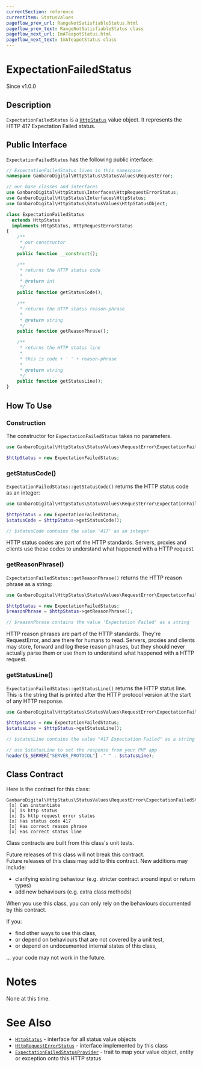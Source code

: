 ```yaml
---
currentSection: reference
currentItem: StatusValues
pageflow_prev_url: RangeNotSatisfiableStatus.html
pageflow_prev_text: RangeNotSatisfiableStatus class
pageflow_next_url: ImATeapotStatus.html
pageflow_next_text: ImATeapotStatus class
---
```


# ExpectationFailedStatus

<div class="callout info">
Since v1.0.0
</div>

## Description

`ExpectationFailedStatus` is a [`HttpStatus`](../Interfaces/HttpStatus.html) value object. It represents the HTTP 417 Expectation Failed status.

## Public Interface

`ExpectationFailedStatus` has the following public interface:

```php
// ExpectationFailedStatus lives in this namespace
namespace GanbaroDigital\HttpStatus\StatusValues\RequestError;

// our base classes and interfaces
use GanbaroDigital\HttpStatus\Interfaces\HttpRequestErrorStatus;
use GanbaroDigital\HttpStatus\Interfaces\HttpStatus;
use GanbaroDigital\HttpStatus\StatusValues\HttpStatusObject;

class ExpectationFailedStatus
  extends HttpStatus
  implements HttpStatus, HttpRequestErrorStatus
{
    /**
     * our constructor
     */
    public function __construct();

    /**
     * returns the HTTP status code
     *
     * @return int
     */
    public function getStatusCode();

    /**
     * returns the HTTP status reason-phrase
     *
     * @return string
     */
    public function getReasonPhrase();

    /**
     * returns the HTTP status line
     *
     * this is code + ' ' + reason-phrase
     *
     * @return string
     */
    public function getStatusLine();
}
```

## How To Use

### Construction

The constructor for `ExpectationFailedStatus` takes no parameters.

```php
use GanbaroDigital\HttpStatus\StatusValues\RequestError\ExpectationFailedStatus;

$httpStatus = new ExpectationFailedStatus;
```

### getStatusCode()

`ExpectationFailedStatus::getStatusCode()` returns the HTTP status code as an integer:

```php
use GanbaroDigital\HttpStatus\StatusValues\RequestError\ExpectationFailedStatus;

$httpStatus = new ExpectationFailedStatus;
$statusCode = $httpStatus->getStatusCode();

// $statusCode contains the value '417' as an integer
```

HTTP status codes are part of the HTTP standards. Servers, proxies and clients use these codes to understand what happened with a HTTP request.

### getReasonPhrase()

`ExpectationFailedStatus::getReasonPhrase()` returns the HTTP reason phrase as a string:

```php
use GanbaroDigital\HttpStatus\StatusValues\RequestError\ExpectationFailedStatus;

$httpStatus = new ExpectationFailedStatus;
$reasonPhrase = $httpStatus->getReasonPhrase();

// $reasonPhrase contains the value 'Expectation Failed' as a string
```

HTTP reason phrases are part of the HTTP standards. They're RequestError, and are there for humans to read. Servers, proxies and clients may store, forward and log these reason phrases, but they should never actually parse them or use them to understand what happened with a HTTP request.

### getStatusLine()

`ExpectationFailedStatus::getStatusLine()` returns the HTTP status line. This is the string that is printed after the HTTP protocol version at the start of any HTTP response.

```php
use GanbaroDigital\HttpStatus\StatusValues\RequestError\ExpectationFailedStatus;

$httpStatus = new ExpectationFailedStatus;
$statusLine = $httpStatus->getStatusLine();

// $statusLine contains the value "417 Expectation Failed" as a string

// use $statusLine to set the response from your PHP app
header($_SERVER["SERVER_PROTOCOL"] ." " . $statusLine);
```

## Class Contract

Here is the contract for this class:

    GanbaroDigital\HttpStatus\StatusValues\RequestError\ExpectationFailedStatus
     [x] Can instantiate
     [x] Is http status
     [x] Is http request error status
     [x] Has status code 417
     [x] Has correct reason phrase
     [x] Has correct status line

Class contracts are built from this class's unit tests.

<div class="callout success">
Future releases of this class will not break this contract.
</div>

<div class="callout info" markdown="1">
Future releases of this class may add to this contract. New additions may include:

* clarifying existing behaviour (e.g. stricter contract around input or return types)
* add new behaviours (e.g. extra class methods)
</div>

<div class="callout warning" markdown="1">
When you use this class, you can only rely on the behaviours documented by this contract.

If you:

* find other ways to use this class,
* or depend on behaviours that are not covered by a unit test,
* or depend on undocumented internal states of this class,

... your code may not work in the future.
</div>

# Notes

None at this time.

# See Also

* [`HttpStatus`](../Interfaces/HttpStatus.html) - interface for all status value objects
* [`HttpRequestErrorStatus`](../Interfaces/HttpRequestErrorStatus.html) - interface implemented by this class
* [`ExpectationFailedStatusProvider`](../StatusProviders/ExpectationFailedStatusProvider.html) - trait to map your value object, entity or exception onto this HTTP status
